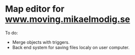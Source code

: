 # Map editor for www.moving.mikaelmodig.se

To do:

* Merge objects with triggers.
* Back end system for saving files localy on user computer.

